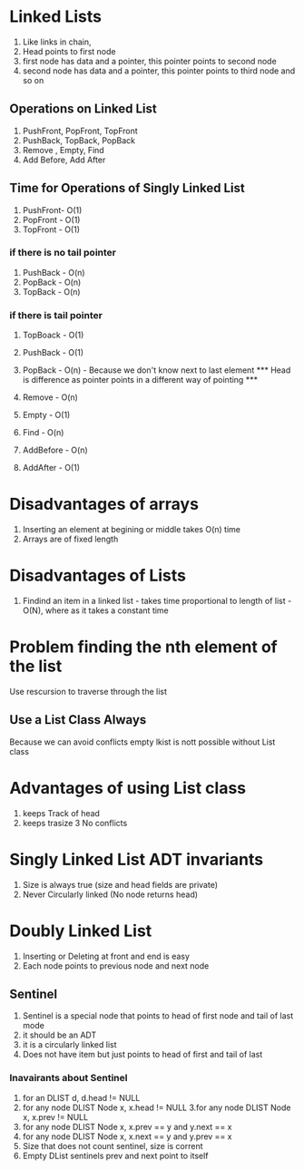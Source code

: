 #  Linked Lists 
1. Like links in chain, 
2. Head points to first node
3. first node has data and a pointer, this pointer points to second node
4. second node has data and a pointer, this pointer points to third node and so on

##  Operations on Linked List   
1. PushFront, PopFront, TopFront
2. PushBack, TopBack, PopBack
3. Remove , Empty, Find
4. Add Before, Add After

##   Time for Operations of Singly Linked List  
1. PushFront- O(1)
2.  PopFront - O(1)
3.  TopFront - O(1)
###   if there is no tail pointer  
1. PushBack - O(n)
2. PopBack - O(n)
3. TopBack - O(n)
###   if there is tail pointer  
1. TopBoack - O(1)
2. PushBack - O(1)
3. PopBack - O(n) - Because we don't know next to last element
*** Head is difference as pointer points in a different way of pointing ***

1. Remove - O(n)
2. Empty - O(1)
3. Find - O(n)
4. AddBefore - O(n)
5. AddAfter - O(1)

#  Disadvantages of arrays 
1. Inserting an element at begining or middle takes O(n) time
2. Arrays are of fixed length

#  Disadvantages of Lists 
1. Findind an item in a linked list - takes time proportional to length of list - O(N), where as it takes a constant time

#  Problem finding the nth element of the list 
Use rescursion to traverse through the list

##  Use a List Class Always 
Because we can avoid conflicts
empty lkist is nott possible without List class

#  Advantages of using List class 
1. keeps Track of head
2. keeps trasize
3 No conflicts
  
#  Singly Linked List ADT invariants 
1. Size is always true (size and head fields are private)
2. Never Circularly linked (No node returns head)

#  Doubly Linked List 
1. Inserting or Deleting at front and end is easy
2. Each node points to previous node and next node

## Sentinel 
1. Sentinel is a special node that points to head of first node and tail of last mode
2. it should be an ADT
3. it is a circularly linked list
4. Does not have item but just points to head of first and tail of last

### Inavairants about Sentinel 
1. for an DLIST d, d.head != NULL
2. for any node DLIST Node x, x.head != NULL
3.for any node DLIST Node x, x.prev != NULL
4. for any node DLIST Node x, x.prev == y and y.next == x
5. for any node DLIST Node x, x.next == y and y.prev == x
6. Size that does not count sentinel, size is corrent
7. Empty DList sentinels prev and next point to itself

